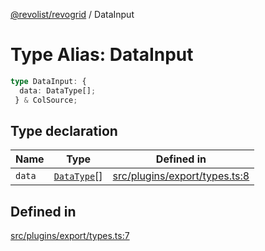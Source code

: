 [@revolist/revogrid](README.md) / DataInput

# Type Alias: DataInput

```ts
type DataInput: {
  data: DataType[];
 } & ColSource;
```

## Type declaration

| Name | Type | Defined in |
| ------ | ------ | ------ |
| `data` | [`DataType`](TypeAlias.DataType.md)[] | [src/plugins/export/types.ts:8](https://github.com/revolist/revogrid/blob/13683f406d4444f1320602b1f5f5b66b213da3f8/src/plugins/export/types.ts#L8) |

## Defined in

[src/plugins/export/types.ts:7](https://github.com/revolist/revogrid/blob/13683f406d4444f1320602b1f5f5b66b213da3f8/src/plugins/export/types.ts#L7)
